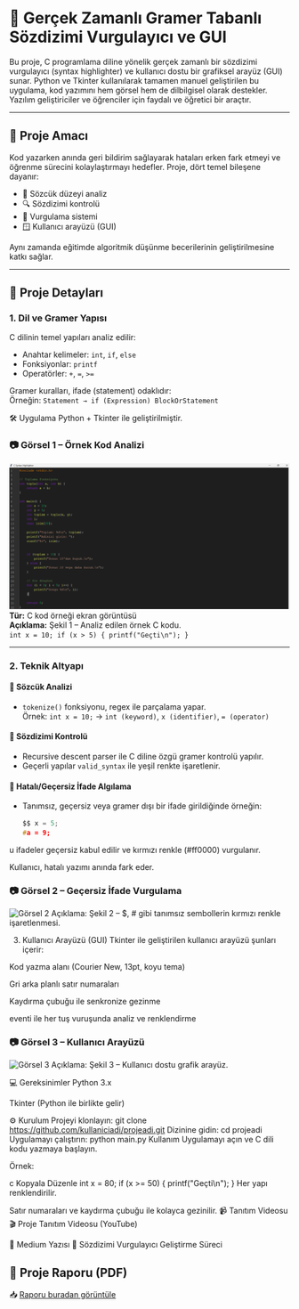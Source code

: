# 🧠 Gerçek Zamanlı Gramer Tabanlı Sözdizimi Vurgulayıcı ve GUI

Bu proje, C programlama diline yönelik gerçek zamanlı bir sözdizimi vurgulayıcı (syntax highlighter) ve kullanıcı dostu bir grafiksel arayüz (GUI) sunar. Python ve Tkinter kullanılarak tamamen manuel geliştirilen bu uygulama, kod yazımını hem görsel hem de dilbilgisel olarak destekler. Yazılım geliştiriciler ve öğrenciler için faydalı ve öğretici bir araçtır.

---

## 🎯 Proje Amacı

Kod yazarken anında geri bildirim sağlayarak hataları erken fark etmeyi ve öğrenme sürecini kolaylaştırmayı hedefler. Proje, dört temel bileşene dayanır:

- 🧩 Sözcük düzeyi analiz
- 🔍 Sözdizimi kontrolü
- 🎨 Vurgulama sistemi
- 🪟 Kullanıcı arayüzü (GUI)

Aynı zamanda eğitimde algoritmik düşünme becerilerinin geliştirilmesine katkı sağlar.

---

## 🔧 Proje Detayları

### 1. Dil ve Gramer Yapısı

C dilinin temel yapıları analiz edilir:

- Anahtar kelimeler: `int`, `if`, `else`
- Fonksiyonlar: `printf`
- Operatörler: `+`, `=`, `>=`

Gramer kuralları, ifade (statement) odaklıdır:  
Örneğin: `Statement → if (Expression) BlockOrStatement`

🛠️ Uygulama Python + Tkinter ile geliştirilmiştir.

### 📷 Görsel 1 – Örnek Kod Analizi  
![Görsel 1](screenshots/main.png)
**Tür:** C kod örneği ekran görüntüsü  
**Açıklama:** Şekil 1 – Analiz edilen örnek C kodu.  
`int x = 10; if (x > 5) { printf("Geçti\n"); }`

---

### 2. Teknik Altyapı

#### 🔹 Sözcük Analizi

- `tokenize()` fonksiyonu, regex ile parçalama yapar.  
Örnek: `int x = 10;` → `int (keyword)`, `x (identifier)`, `= (operator)`

#### 🔹 Sözdizimi Kontrolü

- Recursive descent parser ile C diline özgü gramer kontrolü yapılır.
- Geçerli yapılar `valid_syntax` ile yeşil renkte işaretlenir.

#### 🔹 Hatalı/Geçersiz İfade Algılama

- Tanımsız, geçersiz veya gramer dışı bir ifade girildiğinde örneğin:
  ```c
  $$ x = 5;
  #a = 9;
u ifadeler geçersiz kabul edilir ve kırmızı renkle (#ff0000) vurgulanır.

Kullanıcı, hatalı yazımı anında fark eder.

### 📷 Görsel 2 – Geçersiz İfade Vurgulama  
![Görsel 2](screenshots/invalid.png)
Açıklama: Şekil 2 – $, # gibi tanımsız sembollerin kırmızı renkle işaretlenmesi.

3. Kullanıcı Arayüzü (GUI)
Tkinter ile geliştirilen kullanıcı arayüzü şunları içerir:

Kod yazma alanı (Courier New, 13pt, koyu tema)

Gri arka planlı satır numaraları

Kaydırma çubuğu ile senkronize gezinme

<KeyRelease> eventi ile her tuş vuruşunda analiz ve renklendirme

### 📷 Görsel 3 – Kullanıcı Arayüzü  
![Görsel 3](screenshots/gui.png)
Açıklama: Şekil 3 – Kullanıcı dostu grafik arayüz.

💻 Gereksinimler
Python 3.x

Tkinter (Python ile birlikte gelir)

⚙️ Kurulum
Projeyi klonlayın:
git clone https://github.com/kullaniciadi/projeadi.git
Dizinine gidin:
cd projeadi
Uygulamayı çalıştırın:
python main.py
 Kullanım
Uygulamayı açın ve C dili kodu yazmaya başlayın.

Örnek:

c
Kopyala
Düzenle
int x = 80;
if (x >= 50) {
    printf("Geçti\n");
}
Her yapı renklendirilir.

Satır numaraları ve kaydırma çubuğu ile kolayca gezinilir.
📹 Tanıtım Videosu
🎬 Proje Tanıtım Videosu (YouTube)

📝 Medium Yazısı
📄 Sözdizimi Vurgulayıcı Geliştirme Süreci
## 📄 Proje Raporu (PDF)

📥 [Raporu buradan görüntüle](./RAPOR.pdf)
